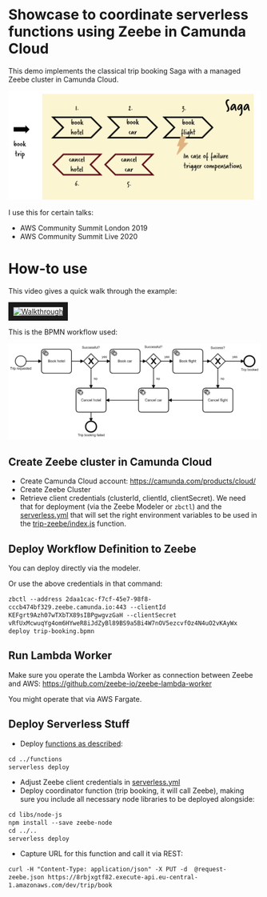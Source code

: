 # Showcase to coordinate serverless functions using Zeebe in Camunda Cloud

This demo implements the classical trip booking Saga with a managed Zeebe cluster in Camunda Cloud.

![Overview](../../overview.png)

I use this for certain talks:

* AWS Community Summit London 2019
* AWS Community Summit Live 2020 

# How-to use

This video gives a quick walk through the example:

<a href="http://www.youtube.com/watch?feature=player_embedded&v=RqOSwinvl-U" target="_blank"><img src="http://img.youtube.com/vi/RqOSwinvl-U/0.jpg" alt="Walkthrough" width="240" height="180" border="10" /></a>

This is the BPMN workflow used:

![bpmn](trip-booking.png)

## Create Zeebe cluster in Camunda Cloud

- Create Camunda Cloud account: https://camunda.com/products/cloud/
- Create Zeebe Cluster
- Retrieve client credentials (clusterId, clientId, clientSecret). We need that for deployment (via the Zeebe Modeler or `zbctl`) and the [serverless.yml](serverless.yml) that will set the right environment variables to be used in the [trip-zeebe/index.js](trip-zeebe/index.js) function.

## Deploy Workflow Definition to Zeebe

You can deploy directly via the modeler.

Or use the above credentials in that command:

```
zbctl --address 2daa1cac-f7cf-45e7-98f8-cccb474bf329.zeebe.camunda.io:443 --clientId KEFgrt9Azh07wTXbTX89sIBPgwgvzGaH --clientSecret vRfUxMcwuqYg4om6HYweR8iJdZyBl89BS9a5Bi4W7nOV5ezcvfOz4N4uO2vKAyWx deploy trip-booking.bpmn
```

## Run Lambda Worker

Make sure you operate the Lambda Worker as connection between Zeebe and AWS: https://github.com/zeebe-io/zeebe-lambda-worker

You might operate that via AWS Fargate.

## Deploy Serverless Stuff

* Deploy [functions as described](../functions/):

```
cd ../functions
serverless deploy 
```

* Adjust Zeebe client credentials in [serverless.yml](serverless.yml)
* Deploy coordinator function (trip booking, it will call Zeebe), making sure you include all necessary node libraries to be deployed alongside:

```
cd libs/node-js
npm install --save zeebe-node
cd ../..
serverless deploy 
```

* Capture URL for this function and call it via REST:

```
curl -H "Content-Type: application/json" -X PUT -d  @request-zeebe.json https://8rbjxgtf82.execute-api.eu-central-1.amazonaws.com/dev/trip/book
```

